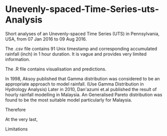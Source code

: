 # Unevenly-spaced-Time-Series-uts-Analysis
Short analyses of an Unevenly-spaced Time Series (UTS) in Pennsylvania, USA, from 07 Jan 2016 to 09 Aug 2016.

The .csv file contains 91 Unix timestamp and corresponding accumulated rainfall (inch) in 1 hour duration. 
It is vague and provides very limited information.

The .R file contains visualisation and predictions.

In 1998, Aksoy published that Gamma distribution was considered to be an appropriate approach to model rainfall. (Use Gamma Distribution in Hydrology Analysis)
Later in 2010, Dan'azumi et.al published the result of hourly rainfall modelling in Malaysia. An Generalised Pareto distribution was found to be the most suitable model particularly for Malaysia. 

Therefore




At the very last, 


Limitations
